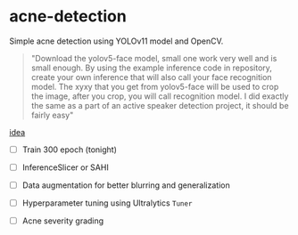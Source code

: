 # acne-detection

Simple acne detection using YOLOv11 model and OpenCV.

> "Download the yolov5-face model, small one work very well and is small enough. By using the example inference code in repository, create your own inference that will also call your face recognition model. The xyxy that you get from yolov5-face will be used to crop the image, after you crop, you will call recognition model. I did exactly the same as a part of an active speaker detection project, it should be fairly easy"

[idea](https://www.reddit.com/r/computervision/comments/1ct5he4/how_can_i_integrate_a_face_detection_model_with/)

- [ ] Train 300 epoch (tonight)

- [ ] InferenceSlicer or SAHI
- [ ] Data augmentation for better blurring and generalization

- [ ] Hyperparameter tuning using Ultralytics `Tuner`
- [ ] Acne severity grading 
